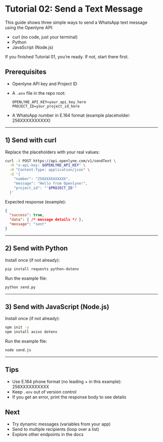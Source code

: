 # Tutorial 02: Send a Text Message

This guide shows three simple ways to send a WhatsApp text message using the Openlyne API:
- curl (no code, just your terminal)
- Python
- JavaScript (Node.js)

If you finished Tutorial 01, you’re ready. If not, start there first.

## Prerequisites

- Openlyne API key and Project ID
- A `.env` file in the repo root:
  
  ```env
  OPENLYNE_API_KEY=your_api_key_here
  PROJECT_ID=your_project_id_here
  ```
- A WhatsApp number in E.164 format (example placeholder: 256XXXXXXXXXX)

---

## 1) Send with curl

Replace the placeholders with your real values:

```bash
curl -X POST https://api.openlyne.com/v1/sendText \
  -H "x-api-key: $OPENLYNE_API_KEY" \
  -H "Content-Type: application/json" \
  -d '{
    "number": "256XXXXXXXXXX",
    "message": "Hello from Openlyne!",
    "project_id": "'$PROJECT_ID'"
  }'
```

Expected response (example):

```json
{
  "success": true,
  "data": { /* message details */ },
  "message": "sent"
}
```

---

## 2) Send with Python

Install once (if not already):

```bash
pip install requests python-dotenv
```

Run the example file:

```bash
python send.py
```

---

## 3) Send with JavaScript (Node.js)

Install once (if not already):

```bash
npm init -y
npm install axios dotenv
```

Run the example file:

```bash
node send.js
```

---

## Tips

- Use E.164 phone format (no leading + in this example): 256XXXXXXXXXX
- Keep `.env` out of version control
- If you get an error, print the response body to see details

## Next

- Try dynamic messages (variables from your app)
- Send to multiple recipients (loop over a list)
- Explore other endpoints in the docs